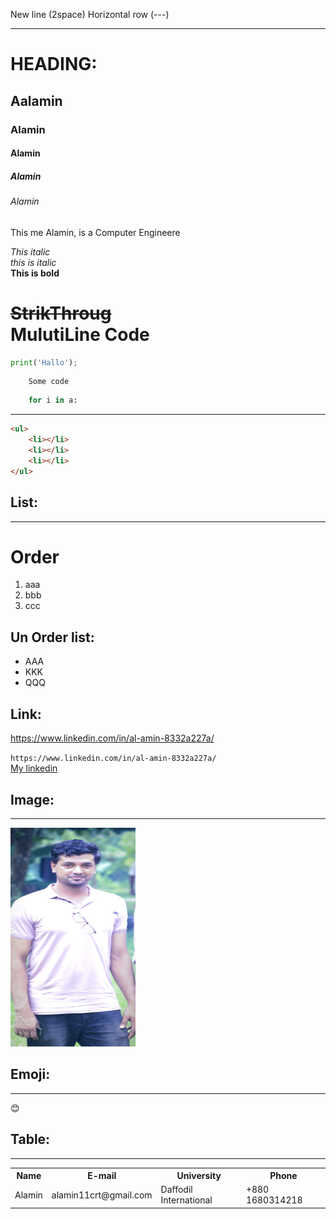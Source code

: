 <!--markdown tutorial-->
New line  (2space)
Horizontal row (---)  

---
HEADING:  
====  
## Aalamin
### Alamin
#### Alamin
##### Alamin
###### Alamin
<p>This me Alamin, is a Computer Engineere </p>

<i>This italic</i>  
_this is italic_  
__This is bold__  

~~StrikThroug~~  
MulutiLine Code  
===  
```python
print('Hallo');
```
~~~
    Some code
~~~

```python
    for i in a:

```   
<hr>    

~~~html
<ul>
    <li></li>
    <li></li>
    <li></li>
</ul>  
~~~

## List:  
<hr>  
<h1>Order</h1>
<ol>
    <li>aaa</li>
    <li>bbb</li>
    <li>ccc</li>
</ol>  

## Un Order list:  

<ul>
    <li>AAA</li>
    <li>KKK</li>
    <li>QQQ</li>
</ul>  

## Link:  
https://www.linkedin.com/in/al-amin-8332a227a/

`https://www.linkedin.com/in/al-amin-8332a227a/`  
[My linkedin](https://www.linkedin.com/in/al-amin-8332a227a/)

## Image:  
<hr>
<img src = "./images/me.jpg" alt='pp' height='350px' width='200'/>


## Emoji:  
<hr>
😊

## Table:  
<hr>

<table>
    <tr>
        <th>Name</th>
        <th>E-mail</th>
        <th>University</th>
        <th>Phone</th>
    </tr>
    <tr>
        <td>Alamin</td>
        <td>alamin11crt@gmail.com</td>
        <td>Daffodil International</td>
        <td>+880 1680314218</td>
    </tr>
</table>

